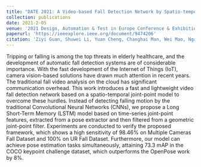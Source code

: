 ```yaml
---
title: "DATE 2021: A Video-based Fall Detection Network by Spatio-temporal Joint-point Model on Edge Devices"
collection: publications
date: 2021-2-05
venue: '2021 Design, Automation & Test in Europe Conference & Exhibition (DATE)'
paperurl: 'https://ieeexplore.ieee.org/document/9474206'
citation: 'Ziyi Guan, Shuwei Li, Yuan Cheng, Changhai Man, Wei Mao, Ngai Wong, and Hao Yu, “A Video-based Fall Detection Network by Spatio-temporal Joint-point Model on Edge Devices”, Design, Automation & Test in Europe Conference & Exhibition (DATE). IEEE, 2021, pp. 422–427'
---
```


Tripping or falling is among the top threats in elderly healthcare, and the development of automatic fall detection systems are of considerable importance. With the fast development of the Internet of Things (IoT), camera vision-based solutions have drawn much attention in recent years. The traditional fall video analysis on the cloud has significant communication overhead. This work introduces a fast and lightweight video fall detection network based on a spatio-temporal joint-point model to overcome these hurdles. Instead of detecting falling motion by the traditional Convolutional Neural Networks (CNNs), we propose a Long Short-Term Memory (LSTM) model based on time-series joint-point features, extracted from a pose extractor and then filtered from a geometric joint-point filter. Experiments are conducted to verify the proposed framework, which shows a high sensitivity of 98.46% on Multiple Cameras Fall Dataset and 100% on UR Fall Dataset. Furthermore, our model can achieve pose estimation tasks simultaneously, attaining 73.3 mAP in the COCO keypoint challenge dataset, which outperforms the OpenPose work by 8%.

